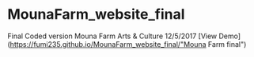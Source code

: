 # MounaFarm_website_final
Final Coded version Mouna Farm Arts & Culture
12/5/2017
[View Demo](https://fumi235.github.io/MounaFarm_website_final/"Mouna Farm final")